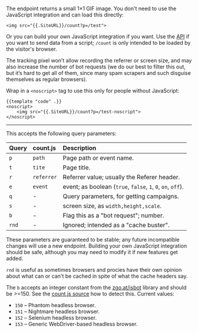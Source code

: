 The endpoint returns a small 1×1 GIF image. You don't need to use the JavaScript
integration and can load this directly:

    <img src="{{.SiteURL}}/count?p=/test">

Or you can build your own JavaScript integration if you want. Use the
[API](/code/backend) if you want to send data from a script; `/count` is only
intended to be loaded by the visitor's browser.

The tracking pixel won’t allow recording the referrer or screen size, and may
also increase the number of bot requests (we do our best to filter this out, but
it’s hard to get all of them, since many spam scrapers and such disguise
themselves as regular browsers).

Wrap in a `<noscript>` tag to use this only for people without JavaScript:

    {{template "code" .}}
    <noscript>
        <img src="{{.SiteURL}}/count?p=/test-noscript">
    </noscript>

---

This accepts the following query parameters:

| Query | count.js   | Description                                                 |
| :---- | :--------  | :----------                                                 |
| `p`   | `path`     | Page path or event name.                                    |
| `t`   | `tite`     | Page title.                                                 |
| `r`   | `referrer` | Referrer value; usually the Referer header.                 |
| `e`   | `event`    | event; as boolean (`true`, `false`, `1`, `0`, `on`, `off`). |
| `q`   | -          | Query parameters, for getting campaigns.                    |
| `s`   | -          | screen size, as `width,height,scale`.                       |
| `b`   | -          | Flag this as a "bot request"; number.                       |
| `rnd` | -          | Ignored; intended as a "cache buster".                      |

These parameters are guaranteed to be stable; any future incompatible changes
will use a new endpoint. Building your own JavaScript integration should be
safe, although you may need to modify it if new features get added.

`rnd` is useful as sometimes browsers and procies have their own opinion about
what can or can't be cached in spite of what the cache headers say.

The `b` accepts an integer constant from the [zgo.at/isbot][isbot] library and
should be >=150. See the [count.js source][cjs] how to detect this. Current
values:

- `150` – Phantom headless browser.
- `151` – Nightmare headless browser.
- `152` – Selenium headless browser.
- `153` – Generic WebDriver-based headless browser.

[isbot]: https://github.com/zgoat/isbot/blob/master/isbot.go#L46
[cjs]: https://github.com/zgoat/goatcounter/blob/master/public/count.js#L52
